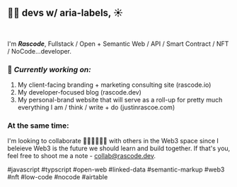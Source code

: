 ## 👋🏽 devs w/ aria-labels, ☀️
<br>

I'm __*Rascode*__, Fullstack / Open + Semantic Web / API / Smart Contract / NFT / NoCode...developer. 


### 🚧 _Currently working on:_
1. My client-facing branding + marketing consulting site (rascode.io)
2. My developer-focused blog (rascode.dev)
3. My personal-brand website that will serve as a roll-up for pretty much everything I am / think / write + do (justinrascoe.com)

###  __At the same time:__
I'm looking to collaborate 👩🏾‍👧🏾‍👦🏾  with others in the Web3 space since I beleieve Web3 is the future we should learn and build together.  If that's you, feel free to shoot me a note - collab@rascode.dev.

#javascript #typscript #open-web #linked-data #semantic-markup #web3 #nft #low-code #nocode #airtable

<!--
**rascode/rascode** is a ✨ _special_ ✨ repository because its `README.md` (this file) appears on your GitHub profile.

Here are some ideas to get you started:

- 🔭 I’m currently working on ...
- 🌱 I’m currently learning ...
- 👯 I’m looking to collaborate on ...
- 🤔 I’m looking for help with ...
- 💬 Ask me about ...
- 📫 How to reach me: ...
- 😄 Pronouns: ...
- ⚡ Fun fact: ...
-->
